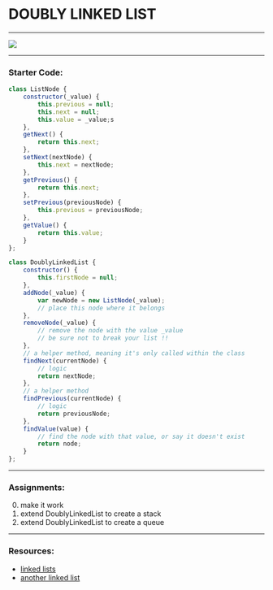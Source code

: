 # DOUBLY LINKED LIST
___
![](http://3.bp.blogspot.com/-dIV-5j1EY7A/TyLkRUm7WwI/AAAAAAAAARk/h7L55KuCb60/s1600/c+program+of+doubly+linked+list-+delete+-+inser.png) 
___
### Starter Code:
```javascript
class ListNode {
	constructor(_value) {
		this.previous = null;
		this.next = null;
		this.value = _value;s
	},
	getNext() {
		return this.next;
	},
	setNext(nextNode) {
		this.next = nextNode;
	},
	getPrevious() {
		return this.next;
	},
	setPrevious(previousNode) {
		this.previous = previousNode;
	},
	getValue() {
		return this.value;
	}
};

class DoublyLinkedList {
	constructor() {
		this.firstNode = null;
	},
	addNode(_value) {
		var newNode = new ListNode(_value);
		// place this node where it belongs
	},
	removeNode(_value) {
		// remove the node with the value _value
		// be sure not to break your list !!
	},
	// a helper method, meaning it's only called within the class
	findNext(currentNode) {
		// logic
		return nextNode;
	},
	// a helper method
	findPrevious(currentNode) {
		// logic
		return previousNode;
	},
	findValue(value) {
		// find the node with that value, or say it doesn't exist
		return node;
	}
};
```
___
### Assignments:
0. make it work
1. extend DoublyLinkedList to create a stack
2.  extend DoublyLinkedList to create a queue
___  
### Resources:  
* [linked lists](http://www.thatjsdude.com/interview/linkedList.html)  
* [another linked list](http://js-algorithms.tutorialhorizon.com)  